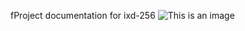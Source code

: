 fProject documentation for ixd-256
![This is an image](https://doodledoods.com/wp-content/uploads/2022/03/bernedoodle-flickr-doggiefetch.jpeg.webp)